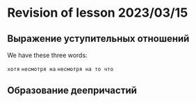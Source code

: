 # Revision of lesson 2023/03/15 

## Выражение уступительных отношений

We have these three words: 

`хотя`
`несмотря на`
`несмотря на то что`

## Образование деепричастий

